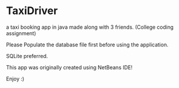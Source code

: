 # TaxiDriver
a taxi booking app in java made along with 3 friends. (College coding assignment)


Please Populate the database file first before using the application.


SQLite preferred.


This app was originally created using NetBeans IDE!


Enjoy :)
